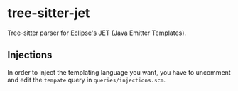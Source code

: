 # tree-sitter-jet

Tree-sitter parser for [Eclipse's](https://eclipse.dev/modeling/emf/) JET (Java Emitter Templates).

## Injections

In order to inject the templating language you want,
you have to uncomment and edit the `tempate` query in `queries/injections.scm`.
